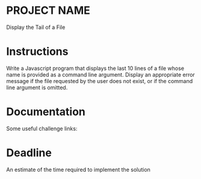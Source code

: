 # PROJECT NAME
Display the Tail of a File


# Instructions

Write a Javascript program that displays the last 10 lines of a file whose name is provided as a command line argument. Display an appropriate error message if the file requested by the user does not exist, or if the command line argument is omitted.


# Documentation

Some useful challenge links:

# Deadline

An estimate of the time required to implement the solution